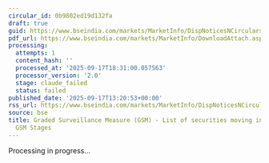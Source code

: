 ```yaml
---
circular_id: 0b9802ed19d132fa
draft: true
guid: https://www.bseindia.com/markets/MarketInfo/DispNoticesNCirculars.aspx?Noticeid={2408DB36-B9B7-487C-B89B-7C62F49A3B98}&noticeno=20250917-50&dt=09/17/2025&icount=50&totcount=57&flag=0
pdf_url: https://www.bseindia.com/markets/MarketInfo/DownloadAttach.aspx?id=20250917-50&attachedId=eaa63d66-1fbf-450f-8ed7-98898e768e87
processing:
  attempts: 1
  content_hash: ''
  processed_at: '2025-09-17T18:31:00.057563'
  processor_version: '2.0'
  stage: claude_failed
  status: failed
published_date: '2025-09-17T13:20:53+00:00'
rss_url: https://www.bseindia.com/markets/MarketInfo/DispNoticesNCirculars.aspx?Noticeid={2408DB36-B9B7-487C-B89B-7C62F49A3B98}&noticeno=20250917-50&dt=09/17/2025&icount=50&totcount=57&flag=0
source: bse
title: Graded Surveillance Measure (GSM) - List of securities moving into their respective
  GSM Stages
---
```


Processing in progress...